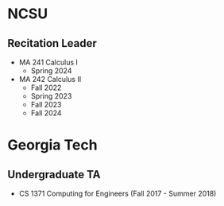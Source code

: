 # NCSU
## Recitation Leader
- MA 241 Calculus I 
  - Spring 2024
- MA 242 Calculus II
  - Fall 2022
  - Spring 2023
  - Fall 2023
  - Fall 2024

# Georgia Tech
## Undergraduate TA
 - CS 1371 Computing for Engineers (Fall 2017 - Summer 2018)

<!-- I designed and wrote most of the [test case -->
<!-- compiler](https://github.com/CS1371/homework-compiler/tree/master/TestCaseCompiler), -->
<!-- a tool used by TAs to create homework problems. I also contributed to -->
<!-- the [autograder](https://github.com/CS1371/autograder), which we used -->
<!-- to grade students' homework automatically. -->
